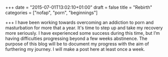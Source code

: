 +++
date = "2015-07-01T13:02:10+01:00"
draft = false
title = "Rebirth"
categories = ["nofap", "porn", "beginnings"]

+++
I have been working towards overcoming an addiction to porn and masturbation for more that a year. It's time to step up and take my recovery more seriously. I have experienced some success during this time, but I’m having difficulties progressing beyond a few weeks abstinence. The purpose of this blog will be to document my progress with the aim of furthering my journey. I will make a post here at least once a week.
